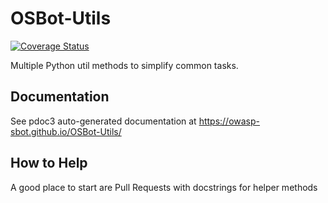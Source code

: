 # OSBot-Utils

[![Coverage Status](https://coveralls.io/repos/github/owasp-sbot/OSBot-Utils/badge.svg?branch=master)](https://coveralls.io/github/owasp-sbot/OSBot-Utils?branch=master)

Multiple Python util methods to simplify common tasks.

## Documentation

See pdoc3 auto-generated documentation at https://owasp-sbot.github.io/OSBot-Utils/

## How to Help

A good place to start are Pull Requests with docstrings for helper methods
